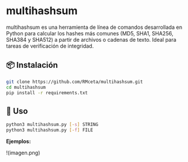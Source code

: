   
# multihashsum

multihashsum es una herramienta de línea de comandos desarrollada en Python para calcular los hashes más comunes (MD5, SHA1, SHA256, SHA384 y SHA512) a partir de archivos o cadenas de texto. Ideal para tareas de verificación de integridad.

## 📦 Instalación

```bash
git clone https://github.com/RMceta/multihashsum.git
cd multihashsum
pip install -r requirements.txt
```

## 🚀 Uso 

```bash
python3 multihashsum.py [-s] STRING
python3 multihashsum.py [-f] FILE
```

**Ejemplos:**

!(imagen.png)
